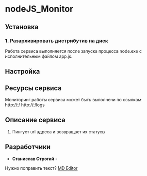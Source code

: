 # nodeJS_Monitor

## **Установка**
### 1. Разархивировать дистрибутив на диск
Работа сервиса выполняется после запуска процесса node.exe с исполнительным файлом app.js.

## **Настройка**

## **Ресурсы сервиса**
Мониторинг работы сервиса может быть выполнени по ссылкам:
http://<Server Name>:<Service Port>/
http://<Server Name>:<Service Port>/logs

## **Описание сервиса**
1. Пингует url адреса и возвращает их статусы

## Разработчики

- **Станислав Строгий** -

Нужно поправить текст?  [MD Editor](https://stackedit.io/app#)